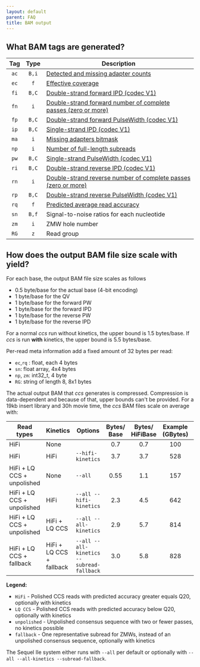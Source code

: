 ```yaml
---
layout: default
parent: FAQ
title: BAM output
---
```


## What BAM tags are generated?

|  Tag  | Type  |                                        Description                                         |
| :---: | :---: | ------------------------------------------------------------------------------------------ |
| `ac`  | `B,i` | [Detected and missing adapter counts](/faq/missing-adapters)                               |
| `ec`  |  `f`  | [Effective coverage](/faq/accuracy-vs-passes#how-is-number-of-passes-computed)             |
| `fi`  | `B,C` | [Double-strand forward IPD (codec V1)](/faq/kinetics)                                      |
| `fn`  |  `i`  | [Double-strand forward number of complete passes (zero or more)](/faq/kinetics)            |
| `fp`  | `B,C` | [Double-strand forward PulseWidth (codec V1)](/faq/kinetics)                               |
| `ip`  | `B,C` | [Single-strand IPD (codec V1)](/faq/kinetics)                                              |
| `ma`  |  `i`  | [Missing adapters bitmask](/faq/missing-adapters)                                          |
| `np`  |  `i`  | [Number of full-length subreads](/faq/accuracy-vs-passes#how-is-number-of-passes-computed) |
| `pw`  | `B,C` | [Single-strand PulseWidth (codec V1)](/faq/kinetics)                                       |
| `ri`  | `B,C` | [Double-strand reverse IPD (codec V1)](/faq/kinetics)                                      |
| `rn`  |  `i`  | [Double-strand reverse number of complete passes (zero or more)](/faq/kinetics)            |
| `rp`  | `B,C` | [Double-strand reverse PulseWidth (codec V1)](/faq/kinetics)                               |
| `rq`  |  `f`  | [Predicted average read accuracy](/how-does-ccs-work#9-qv-calculation)                     |
| `sn`  | `B,f` | Signal-to-noise ratios for each nucleotide                                                 |
| `zm`  |  `i`  | ZMW hole number                                                                            |
| `RG`  |  `z`  | Read group                                                                                 |


## How does the output BAM file size scale with yield?
For each base, the output BAM file size scales as follows
 - 0.5 byte/base for the actual base (4-bit encoding)
 - 1 byte/base for the QV
 - 1 byte/base for the forward PW
 - 1 byte/base for the forward IPD
 - 1 byte/base for the reverse PW
 - 1 byte/base for the reverse IPD

For a normal _ccs_ run without kinetics, the upper bound is 1.5 bytes/base.
If _ccs_ is run **with** kinetics, the upper bound is 5.5 bytes/base.

Per-read meta information add a fixed amount of 32 bytes per read:
 - `ec`,`rq` : float, each 4 bytes
 - `sn`: float array, 4x4 bytes
 - `np`, `zm`: int32_t, 4 byte
 - `RG`: string of length 8, 8x1 bytes

The actual output BAM that _ccs_ generates is compressed. Compression is
data-dependent and because of that, upper bounds can't be provided.
For a 19kb insert library and 30h movie time, the _ccs_ BAM files scale on
average with:

| Read types                 | Kinetics                 | Options                                   | Bytes/<br>Base | Bytes/<br>HiFiBase | Example<br>(GBytes) | Example<br>(GBytes) |
|----------------------------|--------------------------|-------------------------------------------|:--------------:|:------------------:|:-------------------:|:-------------------:|
| HiFi                       | None                     |                                           |      0.7       |        0.7         |         100         |         63          |
| HiFi                       | HiFi                     | `--hifi-kinetics`                         |      3.7       |        3.7         |         528         |         336         |
| HiFi + LQ CCS + unpolished | None                     | `--all`                                   |      0.55      |        1.1         |         157         |         100         |
| HiFi + LQ CCS + unpolished | HiFi                     | `--all --hifi-kinetics`                   |      2.3       |        4.5         |         642         |         409         |
| HiFi + LQ CCS + unpolished | HiFi + LQ CCS            | `--all --all-kinetics`                    |      2.9       |        5.7         |         814         |         518         |
| HiFi + LQ CCS + fallback   | HiFi + LQ CCS + fallback | `--all --all-kinetics --subread-fallback` |      3.0       |        5.8         |         828         |         527         |

**Legend:**
 - `HiFi` - Polished CCS reads with predicted accuracy greater equals Q20, optionally with kinetics
 - `LQ CCS` - Polished CCS reads with predicted accuracy below Q20, optionally with kinetics
 - `unpolished` - Unpolished consensus sequence with two or fewer passes, no kinetics possible
 - `fallback` - One representative subread for ZMWs, instead of an unpolished consensus sequence, optionally with kinetics

The Sequel IIe system either runs with `--all` per default or optionally with `--all --all-kinetics --subread-fallback`.
